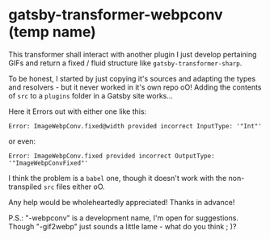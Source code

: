 # gatsby-transformer-webpconv (temp name)

This transformer shall interact with another plugin I just develop pertaining 
GIFs and return a fixed / fluid structure like `gatsby-transformer-sharp`.

To be honest, I started by just copying it's sources and adapting the types and
resolvers - but it never worked in it's own repo oO!
Adding the contents of `src` to a `plugins` folder in a Gatsby site works...

Here it Errors out with either one like this:

```error
Error: ImageWebpConv.fixed@width provided incorrect InputType: '"Int"'
```

or even:

```error
Error: ImageWebpConv.fixed provided incorrect OutputType: '"ImageWebpConvFixed"'
```

I think the problem is a `babel` one, though it doesn't work with the 
non-transpiled `src` files either oO.

Any help would be wholeheartedly appreciated!
Thanks in advance!  

P.S.: "-webpconv" is a development name, I'm open for suggestions. Though 
"-gif2webp" just sounds a little lame - what do you think ; )?